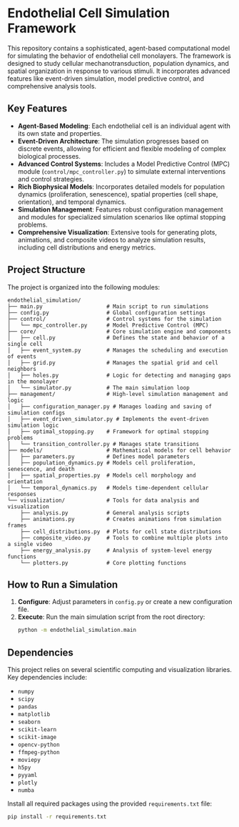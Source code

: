 # Endothelial Cell Simulation Framework

This repository contains a sophisticated, agent-based computational model for simulating the behavior of endothelial cell monolayers. The framework is designed to study cellular mechanotransduction, population dynamics, and spatial organization in response to various stimuli. It incorporates advanced features like event-driven simulation, model predictive control, and comprehensive analysis tools.

## Key Features

- **Agent-Based Modeling**: Each endothelial cell is an individual agent with its own state and properties.
- **Event-Driven Architecture**: The simulation progresses based on discrete events, allowing for efficient and flexible modeling of complex biological processes.
- **Advanced Control Systems**: Includes a Model Predictive Control (MPC) module (`control/mpc_controller.py`) to simulate external interventions and control strategies.
- **Rich Biophysical Models**: Incorporates detailed models for population dynamics (proliferation, senescence), spatial properties (cell shape, orientation), and temporal dynamics.
- **Simulation Management**: Features robust configuration management and modules for specialized simulation scenarios like optimal stopping problems.
- **Comprehensive Visualization**: Extensive tools for generating plots, animations, and composite videos to analyze simulation results, including cell distributions and energy metrics.

## Project Structure

The project is organized into the following modules:

```
endothelial_simulation/
├── main.py                    # Main script to run simulations
├── config.py                  # Global configuration settings
├── control/                   # Control systems for the simulation
│   └── mpc_controller.py      # Model Predictive Control (MPC)
├── core/                      # Core simulation engine and components
│   ├── cell.py                # Defines the state and behavior of a single cell
│   ├── event_system.py        # Manages the scheduling and execution of events
│   ├── grid.py                # Manages the spatial grid and cell neighbors
│   ├── holes.py               # Logic for detecting and managing gaps in the monolayer
│   └── simulator.py           # The main simulation loop
├── management/                # High-level simulation management and logic
│   ├── configuration_manager.py # Manages loading and saving of simulation configs
│   ├── event_driven_simulator.py # Implements the event-driven simulation logic
│   ├── optimal_stopping.py    # Framework for optimal stopping problems
│   └── transition_controller.py # Manages state transitions
├── models/                    # Mathematical models for cell behavior
│   ├── parameters.py          # Defines model parameters
│   ├── population_dynamics.py # Models cell proliferation, senescence, and death
│   ├── spatial_properties.py  # Models cell morphology and orientation
│   └── temporal_dynamics.py   # Models time-dependent cellular responses
└── visualization/             # Tools for data analysis and visualization
    ├── analysis.py            # General analysis scripts
    ├── animations.py          # Creates animations from simulation frames
    ├── cell_distributions.py  # Plots for cell state distributions
    ├── composite_video.py     # Tools to combine multiple plots into a single video
    ├── energy_analysis.py     # Analysis of system-level energy functions
    └── plotters.py            # Core plotting functions
```

## How to Run a Simulation

1.  **Configure**: Adjust parameters in `config.py` or create a new configuration file.
2.  **Execute**: Run the main simulation script from the root directory:
    ```bash
    python -m endothelial_simulation.main
    ```

## Dependencies

This project relies on several scientific computing and visualization libraries. Key dependencies include:

- `numpy`
- `scipy`
- `pandas`
- `matplotlib`
- `seaborn`
- `scikit-learn`
- `scikit-image`
- `opencv-python`
- `ffmpeg-python`
- `moviepy`
- `h5py`
- `pyyaml`
- `plotly`
- `numba`

Install all required packages using the provided `requirements.txt` file:

```bash
pip install -r requirements.txt
```
